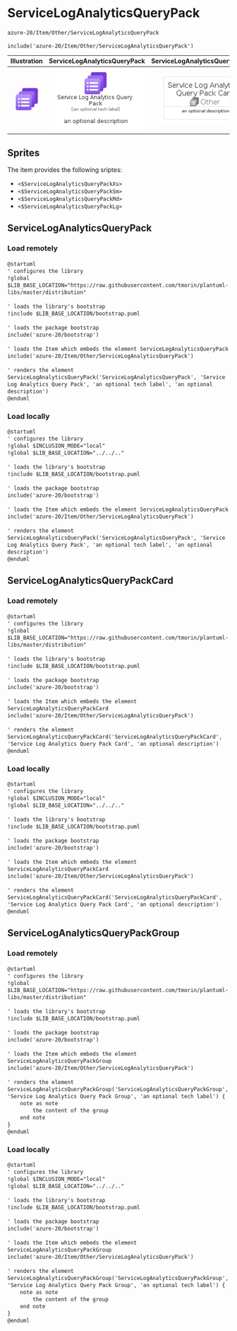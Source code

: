 # ServiceLogAnalyticsQueryPack


```text
azure-20/Item/Other/ServiceLogAnalyticsQueryPack
```

```text
include('azure-20/Item/Other/ServiceLogAnalyticsQueryPack')
```



| Illustration | ServiceLogAnalyticsQueryPack | ServiceLogAnalyticsQueryPackCard | ServiceLogAnalyticsQueryPackGroup |
| :---: | :---: | :---: | :---: |
| ![illustration for Illustration](../../../azure-20/Item/Other/ServiceLogAnalyticsQueryPack.png) | ![illustration for ServiceLogAnalyticsQueryPack](../../../azure-20/Item/Other/ServiceLogAnalyticsQueryPack.Local.png) | ![illustration for ServiceLogAnalyticsQueryPackCard](../../../azure-20/Item/Other/ServiceLogAnalyticsQueryPackCard.Local.png) | ![illustration for ServiceLogAnalyticsQueryPackGroup](../../../azure-20/Item/Other/ServiceLogAnalyticsQueryPackGroup.Local.png) |



## Sprites
The item provides the following sriptes:

- `<$ServiceLogAnalyticsQueryPackXs>`
- `<$ServiceLogAnalyticsQueryPackSm>`
- `<$ServiceLogAnalyticsQueryPackMd>`
- `<$ServiceLogAnalyticsQueryPackLg>`





## ServiceLogAnalyticsQueryPack

### Load remotely
```plantuml
@startuml
' configures the library
!global $LIB_BASE_LOCATION="https://raw.githubusercontent.com/tmorin/plantuml-libs/master/distribution"

' loads the library's bootstrap
!include $LIB_BASE_LOCATION/bootstrap.puml

' loads the package bootstrap
include('azure-20/bootstrap')

' loads the Item which embeds the element ServiceLogAnalyticsQueryPack
include('azure-20/Item/Other/ServiceLogAnalyticsQueryPack')

' renders the element
ServiceLogAnalyticsQueryPack('ServiceLogAnalyticsQueryPack', 'Service Log Analytics Query Pack', 'an optional tech label', 'an optional description')
@enduml
```

### Load locally
```plantuml
@startuml
' configures the library
!global $INCLUSION_MODE="local"
!global $LIB_BASE_LOCATION="../../.."

' loads the library's bootstrap
!include $LIB_BASE_LOCATION/bootstrap.puml

' loads the package bootstrap
include('azure-20/bootstrap')

' loads the Item which embeds the element ServiceLogAnalyticsQueryPack
include('azure-20/Item/Other/ServiceLogAnalyticsQueryPack')

' renders the element
ServiceLogAnalyticsQueryPack('ServiceLogAnalyticsQueryPack', 'Service Log Analytics Query Pack', 'an optional tech label', 'an optional description')
@enduml
```

## ServiceLogAnalyticsQueryPackCard

### Load remotely
```plantuml
@startuml
' configures the library
!global $LIB_BASE_LOCATION="https://raw.githubusercontent.com/tmorin/plantuml-libs/master/distribution"

' loads the library's bootstrap
!include $LIB_BASE_LOCATION/bootstrap.puml

' loads the package bootstrap
include('azure-20/bootstrap')

' loads the Item which embeds the element ServiceLogAnalyticsQueryPackCard
include('azure-20/Item/Other/ServiceLogAnalyticsQueryPack')

' renders the element
ServiceLogAnalyticsQueryPackCard('ServiceLogAnalyticsQueryPackCard', 'Service Log Analytics Query Pack Card', 'an optional description')
@enduml
```

### Load locally
```plantuml
@startuml
' configures the library
!global $INCLUSION_MODE="local"
!global $LIB_BASE_LOCATION="../../.."

' loads the library's bootstrap
!include $LIB_BASE_LOCATION/bootstrap.puml

' loads the package bootstrap
include('azure-20/bootstrap')

' loads the Item which embeds the element ServiceLogAnalyticsQueryPackCard
include('azure-20/Item/Other/ServiceLogAnalyticsQueryPack')

' renders the element
ServiceLogAnalyticsQueryPackCard('ServiceLogAnalyticsQueryPackCard', 'Service Log Analytics Query Pack Card', 'an optional description')
@enduml
```

## ServiceLogAnalyticsQueryPackGroup

### Load remotely
```plantuml
@startuml
' configures the library
!global $LIB_BASE_LOCATION="https://raw.githubusercontent.com/tmorin/plantuml-libs/master/distribution"

' loads the library's bootstrap
!include $LIB_BASE_LOCATION/bootstrap.puml

' loads the package bootstrap
include('azure-20/bootstrap')

' loads the Item which embeds the element ServiceLogAnalyticsQueryPackGroup
include('azure-20/Item/Other/ServiceLogAnalyticsQueryPack')

' renders the element
ServiceLogAnalyticsQueryPackGroup('ServiceLogAnalyticsQueryPackGroup', 'Service Log Analytics Query Pack Group', 'an optional tech label') {
    note as note
        the content of the group
    end note
}
@enduml
```

### Load locally
```plantuml
@startuml
' configures the library
!global $INCLUSION_MODE="local"
!global $LIB_BASE_LOCATION="../../.."

' loads the library's bootstrap
!include $LIB_BASE_LOCATION/bootstrap.puml

' loads the package bootstrap
include('azure-20/bootstrap')

' loads the Item which embeds the element ServiceLogAnalyticsQueryPackGroup
include('azure-20/Item/Other/ServiceLogAnalyticsQueryPack')

' renders the element
ServiceLogAnalyticsQueryPackGroup('ServiceLogAnalyticsQueryPackGroup', 'Service Log Analytics Query Pack Group', 'an optional tech label') {
    note as note
        the content of the group
    end note
}
@enduml
```

